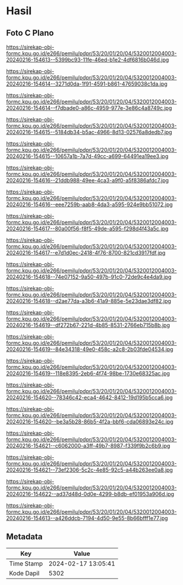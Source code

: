 # Hasil

## Foto C Plano

https://sirekap-obj-formc.kpu.go.id/e266/pemilu/pdpr/53/20/01/20/04/5320012004003-20240216-154613--5399bc93-11fe-46ed-b1e2-4df6816b046d.jpg

https://sirekap-obj-formc.kpu.go.id/e266/pemilu/pdpr/53/20/01/20/04/5320012004003-20240216-154614--3271d0da-1f91-4591-b861-47659038c1da.jpg

https://sirekap-obj-formc.kpu.go.id/e266/pemilu/pdpr/53/20/01/20/04/5320012004003-20240216-154614--f7dbade0-a86c-4959-977e-3e86c4a8749c.jpg

https://sirekap-obj-formc.kpu.go.id/e266/pemilu/pdpr/53/20/01/20/04/5320012004003-20240216-154615--5184db34-b5ac-4966-8d13-02576a8dedb7.jpg

https://sirekap-obj-formc.kpu.go.id/e266/pemilu/pdpr/53/20/01/20/04/5320012004003-20240216-154615--10657a1b-7a7d-49cc-a699-64491ea19ee3.jpg

https://sirekap-obj-formc.kpu.go.id/e266/pemilu/pdpr/53/20/01/20/04/5320012004003-20240216-154616--21ddb988-49ee-4ca3-a9f0-a5f8386afdc7.jpg

https://sirekap-obj-formc.kpu.go.id/e266/pemilu/pdpr/53/20/01/20/04/5320012004003-20240216-154616--eee7259b-aab8-4da3-a595-924e9bb51072.jpg

https://sirekap-obj-formc.kpu.go.id/e266/pemilu/pdpr/53/20/01/20/04/5320012004003-20240216-154617--80a00f56-f8f5-49de-a595-f298d4f43a5c.jpg

https://sirekap-obj-formc.kpu.go.id/e266/pemilu/pdpr/53/20/01/20/04/5320012004003-20240216-154617--e7d1d0ec-2418-4f76-8700-821cd3917fdf.jpg

https://sirekap-obj-formc.kpu.go.id/e266/pemilu/pdpr/53/20/01/20/04/5320012004003-20240216-154618--74e07152-9a50-497b-91c0-72de9c4e4da9.jpg

https://sirekap-obj-formc.kpu.go.id/e266/pemilu/pdpr/53/20/01/20/04/5320012004003-20240216-154618--d2ae77da-a3b6-41a9-885e-5e23dae3df82.jpg

https://sirekap-obj-formc.kpu.go.id/e266/pemilu/pdpr/53/20/01/20/04/5320012004003-20240216-154619--df272b67-221d-4b85-8531-2766eb715b8b.jpg

https://sirekap-obj-formc.kpu.go.id/e266/pemilu/pdpr/53/20/01/20/04/5320012004003-20240216-154619--84e34318-49e0-458c-a2c8-2b03fde04534.jpg

https://sirekap-obj-formc.kpu.go.id/e266/pemilu/pdpr/53/20/01/20/04/5320012004003-20240216-154619--118e8395-2eb6-4f74-98be-1730e68325ac.jpg

https://sirekap-obj-formc.kpu.go.id/e266/pemilu/pdpr/53/20/01/20/04/5320012004003-20240216-154620--78346c42-eca4-4642-8412-19d195b5cca6.jpg

https://sirekap-obj-formc.kpu.go.id/e266/pemilu/pdpr/53/20/01/20/04/5320012004003-20240216-154620--be3a5b28-86b5-4f2a-bbf6-cda06893e24c.jpg

https://sirekap-obj-formc.kpu.go.id/e266/pemilu/pdpr/53/20/01/20/04/5320012004003-20240216-154621--c6062000-a3ff-49b7-8987-f339f9b2c6b9.jpg

https://sirekap-obj-formc.kpu.go.id/e266/pemilu/pdpr/53/20/01/20/04/5320012004003-20240216-154621--73ef2306-5c2c-4e85-92c5-a44b263ee0a8.jpg

https://sirekap-obj-formc.kpu.go.id/e266/pemilu/pdpr/53/20/01/20/04/5320012004003-20240216-154622--ad37d48d-0d0e-4299-b8db-ef01953a906d.jpg

https://sirekap-obj-formc.kpu.go.id/e266/pemilu/pdpr/53/20/01/20/04/5320012004003-20240216-154613--a426ddcb-7194-4d50-9e55-8b66bfff1e77.jpg


## Metadata

| Key        | Value               |
| ---------- | ------------------- |
| Time Stamp | 2024-02-17 13:05:41 |
| Kode Dapil | 5302                |



